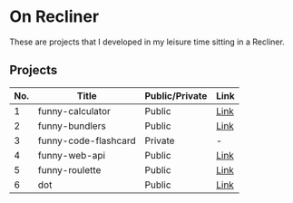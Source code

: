 # On Recliner

These are projects that I developed in my leisure time sitting in a Recliner.

## Projects

| No. | Title                | Public/Private | Link                                                      |
| --- | -------------------- | -------------- | --------------------------------------------------------- |
| 1   | funny-calculator     | Public         | [Link](https://github.com/gitsunmin/funny-calculator.git) |
| 2   | funny-bundlers       | Public         | [Link](https://github.com/gitsunmin/funny-bundlers.git)   |
| 3   | funny-code-flashcard | Private        | -                                                         |
| 4   | funny-web-api        | Public         | [Link](https://github.com/gitsunmin/funny-web-api.git)    |
| 5   | funny-roulette       | Public         | [Link](https://github.com/gitsunmin/funny-roulette.git)   |
| 6   | dot       | Public         | [Link](https://github.com/gitsunmin/dot.git)   |
